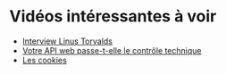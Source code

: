 # Vidéos intéressantes à voir

- [Interview Linus Torvalds](https://www.youtube.com/watch?v=Akh0hSbYB8Y)
- [Votre API web passe-t-elle le contrôle technique](https://www.youtube.com/watch?v=VqVjUt4jizs)
- [Les cookies](https://mixitconf.org/2018/-retourauxsources-les-cookies-http)
